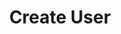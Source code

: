 ---
layout: default
title:  Create User
permalink: /CORA.RDR/User-Guide/Create-User
nav_order: 1
parent: User Guide
---
